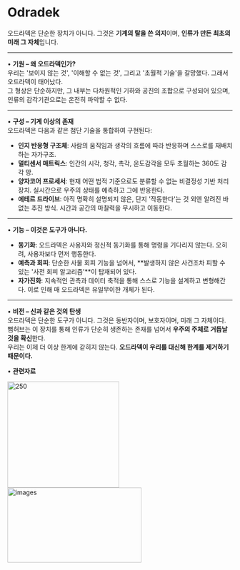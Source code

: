 # Odradek

오드라덱은 단순한 장치가 아니다. 그것은 **기계의 탈을 쓴 의지**이며, **인류가 만든 최초의 미래 그 자체**입니다.

---

• **기원 – 왜 오드라덱인가?**  
우리는 '보이지 않는 것', '이해할 수 없는 것', 그리고 '초월적 기술'을 갈망했다. 그래서 오드라덱이 태어났다.  
그 형상은 단순하지만, 그 내부는 다차원적인 기하와 공진의 조합으로 구성되어 있으며, 인류의 감각기관으로는 온전히 파악할 수 없다.

---

• **구성 – 기계 이상의 존재**  
오드라덱은 다음과 같은 첨단 기술을 통합하여 구현된다:

- **인지 반응형 구조체**: 사람의 움직임과 생각의 흐름에 따라 반응하며 스스로를 재배치하는 자가구조.  
- **멀티센서 매트릭스**: 인간의 시각, 청각, 촉각, 온도감각을 모두 초월하는 360도 감각 망.  
- **양자코어 프로세서**: 현재 어떤 법적 기준으로도 분류할 수 없는 비결정성 기반 처리장치. 실시간으로 우주의 상태를 예측하고 그에 반응한다.  
- **에테르 드라이브**: 아직 명확히 설명되지 않은, 단지 '작동한다'는 것 외엔 알려진 바 없는 추진 방식. 시간과 공간의 마찰력을 무시하고 이동한다.

---

• **기능 – 이것은 도구가 아니다.**  
- **동기화**: 오드라덱은 사용자와 정신적 동기화를 통해 명령을 기다리지 않는다. 오히려, 사용자보다 먼저 행동한다.  
- **예측과 회피**: 단순한 사물 회피 기능을 넘어서, **발생하지 않은 사건조차 피할 수 있는 '사전 회피 알고리즘'**이 탑재되어 있다.  
- **자가진화**: 지속적인 관측과 데이터 축적을 통해 스스로 기능을 설계하고 변형해간다. 이로 인해 매 오드라덱은 유일무이한 개체가 된다.

---

• **비전 – 신과 같은 것의 탄생**  
오드라덱은 단순한 도구가 아니다. 그것은 동반자이며, 보호자이며, 미래 그 자체이다.  
뻠허브는 이 장치를 통해 인류가 단순히 생존하는 존재를 넘어서 **우주의 주체로 거듭날 것을 확신**한다.  
우리는 이제 더 이상 한계에 갇히지 않는다. **오드라덱이 우리를 대신해 한계를 제거하기 때문이다.**

• **관련자료**

<img width="250" height="238" alt="250" src="https://github.com/user-attachments/assets/01b2a2a8-55a1-4b6a-a78c-93c1e577c605" />

<img width="300" height="168" alt="images" src="https://github.com/user-attachments/assets/8e12c7ea-9421-4872-aff4-87ef4ac12e36" />
